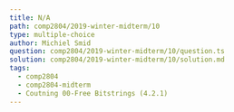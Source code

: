```yaml
---
title: N/A
path: comp2804/2019-winter-midterm/10
type: multiple-choice
author: Michiel Smid
question: comp2804/2019-winter-midterm/10/question.ts
solution: comp2804/2019-winter-midterm/10/solution.md
tags:
  - comp2804
  - comp2804-midterm
  - Coutning 00-Free Bitstrings (4.2.1)
---
```

